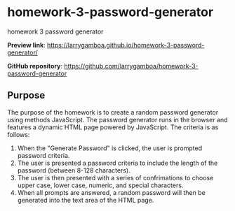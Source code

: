 # homework-3-password-generator
homework 3 password generator

**Preview link**: https://larrygamboa.github.io/homework-3-password-generator/

**GitHub repository**: https://github.com/larrygamboa/homework-3-password-generator

## Purpose

The purpose of the homework is to create a random password generator using methods JavaScript. The password generator runs in the browser and features a dynamic HTML page powered by JavaScript. The criteria is as follows:

1) When the "Generate Password" is clicked, the user is prompted password criteria.
2) The user is presented a password criteria to include the length of the password (between 8-128 characters).
3) The user is then presented with a series of confrimations to choose upper case, lower case, numeric, and special characters.
4) When all prompts are answered, a random password will then be generated into the text area of the HTML page.
